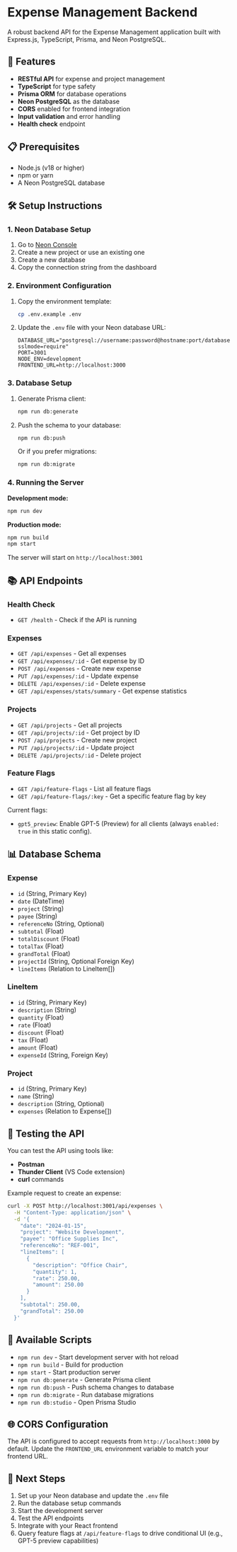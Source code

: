 # Expense Management Backend

A robust backend API for the Expense Management application built with Express.js, TypeScript, Prisma, and Neon PostgreSQL.

## 🚀 Features

- **RESTful API** for expense and project management
- **TypeScript** for type safety
- **Prisma ORM** for database operations
- **Neon PostgreSQL** as the database
- **CORS** enabled for frontend integration
- **Input validation** and error handling
- **Health check** endpoint

## 📋 Prerequisites

- Node.js (v18 or higher)
- npm or yarn
- A Neon PostgreSQL database

## 🛠️ Setup Instructions

### 1. Neon Database Setup

1. Go to [Neon Console](https://console.neon.tech/)
2. Create a new project or use an existing one
3. Create a new database
4. Copy the connection string from the dashboard

### 2. Environment Configuration

1. Copy the environment template:
   ```bash
   cp .env.example .env
   ```

2. Update the `.env` file with your Neon database URL:
   ```env
   DATABASE_URL="postgresql://username:password@hostname:port/database?sslmode=require"
   PORT=3001
   NODE_ENV=development
   FRONTEND_URL=http://localhost:3000
   ```

### 3. Database Setup

1. Generate Prisma client:
   ```bash
   npm run db:generate
   ```

2. Push the schema to your database:
   ```bash
   npm run db:push
   ```

   Or if you prefer migrations:
   ```bash
   npm run db:migrate
   ```

### 4. Running the Server

**Development mode:**
```bash
npm run dev
```

**Production mode:**
```bash
npm run build
npm start
```

The server will start on `http://localhost:3001`

## 📚 API Endpoints

### Health Check
- `GET /health` - Check if the API is running

### Expenses
- `GET /api/expenses` - Get all expenses
- `GET /api/expenses/:id` - Get expense by ID
- `POST /api/expenses` - Create new expense
- `PUT /api/expenses/:id` - Update expense
- `DELETE /api/expenses/:id` - Delete expense
- `GET /api/expenses/stats/summary` - Get expense statistics

### Projects
- `GET /api/projects` - Get all projects
- `GET /api/projects/:id` - Get project by ID
- `POST /api/projects` - Create new project
- `PUT /api/projects/:id` - Update project
- `DELETE /api/projects/:id` - Delete project

### Feature Flags
- `GET /api/feature-flags` - List all feature flags
- `GET /api/feature-flags/:key` - Get a specific feature flag by key

Current flags:
- `gpt5_preview`: Enable GPT-5 (Preview) for all clients (always `enabled: true` in this static config).

## 📊 Database Schema

### Expense
- `id` (String, Primary Key)
- `date` (DateTime)
- `project` (String)
- `payee` (String)
- `referenceNo` (String, Optional)
- `subtotal` (Float)
- `totalDiscount` (Float)
- `totalTax` (Float)
- `grandTotal` (Float)
- `projectId` (String, Optional Foreign Key)
- `lineItems` (Relation to LineItem[])

### LineItem
- `id` (String, Primary Key)
- `description` (String)
- `quantity` (Float)
- `rate` (Float)
- `discount` (Float)
- `tax` (Float)
- `amount` (Float)
- `expenseId` (String, Foreign Key)

### Project
- `id` (String, Primary Key)
- `name` (String)
- `description` (String, Optional)
- `expenses` (Relation to Expense[])

## 🧪 Testing the API

You can test the API using tools like:
- **Postman**
- **Thunder Client** (VS Code extension)
- **curl** commands

Example request to create an expense:
```bash
curl -X POST http://localhost:3001/api/expenses \
  -H "Content-Type: application/json" \
  -d '{
    "date": "2024-01-15",
    "project": "Website Development",
    "payee": "Office Supplies Inc",
    "referenceNo": "REF-001",
    "lineItems": [
      {
        "description": "Office Chair",
        "quantity": 1,
        "rate": 250.00,
        "amount": 250.00
      }
    ],
    "subtotal": 250.00,
    "grandTotal": 250.00
  }'
```

## 🔧 Available Scripts

- `npm run dev` - Start development server with hot reload
- `npm run build` - Build for production
- `npm start` - Start production server
- `npm run db:generate` - Generate Prisma client
- `npm run db:push` - Push schema changes to database
- `npm run db:migrate` - Run database migrations
- `npm run db:studio` - Open Prisma Studio

## 🌐 CORS Configuration

The API is configured to accept requests from `http://localhost:3000` by default. Update the `FRONTEND_URL` environment variable to match your frontend URL.

## 📝 Next Steps

1. Set up your Neon database and update the `.env` file
2. Run the database setup commands
3. Start the development server
4. Test the API endpoints
5. Integrate with your React frontend
6. Query feature flags at `/api/feature-flags` to drive conditional UI (e.g., GPT-5 preview capabilities)

